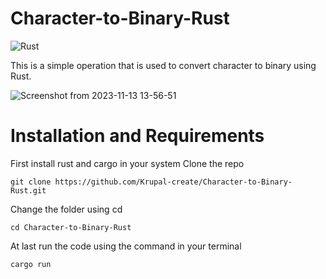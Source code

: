 # Character-to-Binary-Rust

![Rust](https://img.shields.io/badge/rust-%23000000.svg?style=for-the-badge&logo=rust&logoColor=white)

This is a simple operation that is used to convert character to binary using Rust.

![Screenshot from 2023-11-13 13-56-51](https://github.com/Krupal-create/Character-to-Binary-Rust/assets/85097081/4d313556-485f-401a-a60d-e1d6751f2c3e)

# Installation and Requirements
First install rust and cargo in your system
Clone the repo
```
git clone https://github.com/Krupal-create/Character-to-Binary-Rust.git
```

Change the folder using cd
```
cd Character-to-Binary-Rust
```

At last run the code using the command in your terminal
```
cargo run
```
